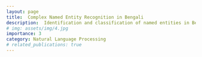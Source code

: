 ```yaml
---
layout: page
title:  Complex Named Entity Recognition in Bengali
description:  Identification and classification of named entities in Bengali language texts using transformer models with CRF and Random Forest baselines.
# img: assets/img/4.jpg
importance: 3
category: Natural Language Processing
# related_publications: true
---
```


